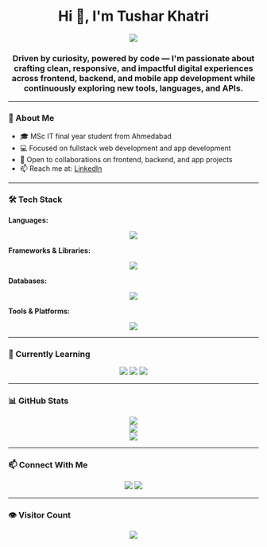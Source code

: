 <h1 align="center">Hi 👋, I'm Tushar Khatri</h1>

<!-- 🔥 Glitch-style animated typing SVG -->
<p align="center">
  <a href="https://github.com/TusharKhatri93">
    <img src="https://readme-typing-svg.herokuapp.com?color=58A6FF&center=true&vCenter=true&lines=Tech+Enthusiast;Developer;Exploring;Tech+%7C+Learning+Daily;Always+Learning...;Let%E2%80%99s+Build+Something+Cool..." />
  </a>
</p>

<h3 align="center">
  Driven by curiosity, powered by code — I'm passionate about crafting clean, responsive, and impactful digital experiences across frontend, backend, and mobile app development while continuously exploring new tools, languages, and APIs.
</h3>

---

### 🌱 About Me
- 🎓 MSc IT final year student from Ahmedabad  
- 💻 Focused on fullstack web development and app development  
- 🤝 Open to collaborations on frontend, backend, and app projects  
- 📫 Reach me at: [LinkedIn](https://www.linkedin.com/in/tusharkhatri09)

---

### 🛠️ Tech Stack

**Languages:**  
<p align="center">
  <img src="https://skillicons.dev/icons?i=html,css,js,ts,php,python,c,cpp,java,r" />
</p>

**Frameworks & Libraries:**  
<p align="center">
  <img src="https://skillicons.dev/icons?i=react,bootstrap,nodejs,express,flutter,django" />
</p>

**Databases:**  
<p align="center">
  <img src="https://skillicons.dev/icons?i=mysql,mongodb" />
</p>

**Tools & Platforms:**  
<p align="center">
  <img src="https://skillicons.dev/icons?i=git,github,vscode" />
</p>

---

### 🧪 Currently Learning

<p align="center">
  <img src="https://img.shields.io/badge/-Tailwind_CSS-000000?style=for-the-badge&logo=tailwindcss&logoColor=00FFFF" />
  <img src="https://img.shields.io/badge/-Next.js-000000?style=for-the-badge&logo=nextdotjs&logoColor=00FFFF" />
  <img src="https://img.shields.io/badge/-Firebase-000000?style=for-the-badge&logo=firebase&logoColor=FFCA28" />
</p>

---

### 📊 GitHub Stats

<p align="center">
  <img src="https://github-readme-stats.vercel.app/api?username=TusharKhatri93&show_icons=true&theme=midnight-purple" />
  <br/>
  <img src="https://github-readme-streak-stats.herokuapp.com?user=TusharKhatri93&theme=midnight-purple" />
  <br/>
  <img src="https://github-readme-stats.vercel.app/api/top-langs/?username=TusharKhatri93&layout=compact&theme=midnight-purple" />
</p>

---

### 📫 Connect With Me

<p align="center">
  <a href="https://www.linkedin.com/in/tusharkhatri09"><img src="https://img.shields.io/badge/LinkedIn-%230077B5.svg?&style=for-the-badge&logo=linkedin&logoColor=white"/></a>
  <a href="mailto:tusharkhatri0903@gmail.com"><img src="https://img.shields.io/badge/Gmail-D14836?style=for-the-badge&logo=gmail&logoColor=white"/></a>
</p>

---

### 👁️ Visitor Count

<p align="center">
  <img src="https://komarev.com/ghpvc/?username=TusharKhatri93&label=Profile%20Views&color=00FFFF&style=flat" />
</p>
